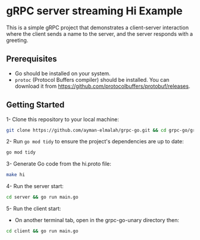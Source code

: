 # gRPC server streaming Hi Example

This is a simple gRPC project that demonstrates a client-server interaction where the client sends a name to the server, and the server responds with a greeting.

## Prerequisites

- Go should be installed on your system.
- `protoc` (Protocol Buffers compiler) should be installed. You can download it from https://github.com/protocolbuffers/protobuf/releases.

## Getting Started

1- Clone this repository to your local machine:
```bash
git clone https://github.com/ayman-elmalah/grpc-go.git && cd grpc-go/grpc-go-server-streaming
```

2- Run `go mod tidy` to ensure the project's dependencies are up to date:
```bash
go mod tidy
```

3- Generate Go code from the hi.proto file:
```bash
make hi
```

4- Run the server start:
```bash
cd server && go run main.go
```

5- Run the client start:
- On another terminal tab, open in the grpc-go-unary directory then:
```bash
cd client && go run main.go
```